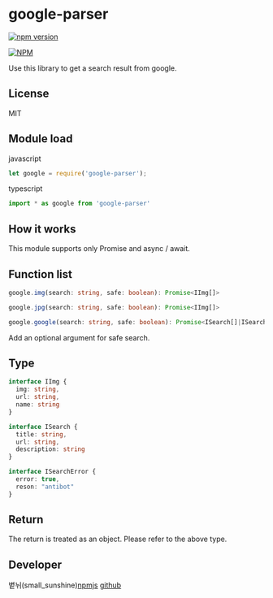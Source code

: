 # google-parser

[![npm version](https://badge.fury.io/js/google-parser.svg)](https://badge.fury.io/js/google-parser)

[![NPM](https://nodei.co/npm/google-parser.png?downloads=true&downloadRank=true&stars=true)](https://nodei.co/npm/google-parser/)

Use this library to get a search result from google.

## License
MIT

## Module load

javascript
```javascript
let google = require('google-parser');
```

typescript
```typescript
import * as google from 'google-parser'
```

## How it works

This module supports only Promise and async / await.

## Function list

```typescript
google.img(search: string, safe: boolean): Promise<IImg[]>

google.jpg(search: string, safe: boolean): Promise<IImg[]>

google.google(search: string, safe: boolean): Promise<ISearch[]|ISearchError>
```

Add an optional argument for safe search.

## Type
```typescript
interface IImg {
  img: string,
  url: string,
  name: string
}

interface ISearch {
  title: string,
  url: string,
  description: string
}

interface ISearchError {
  error: true,
  reson: "antibot"
}
```

## Return

The return is treated as an object. Please refer to the above type.

## Developer
볕뉘(small_sunshine)[npmjs](https://www.npmjs.com/~trusty_people) [github](https://github.com/small_sunshines)